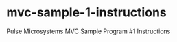 mvc-sample-1-instructions
=========================

Pulse Microsystems MVC Sample Program #1 Instructions
